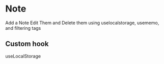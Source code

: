 # Note
Add a Note Edit Them and Delete them using uselocalstorage, usememo, and filtering tags

## Custom hook
useLocalStorage